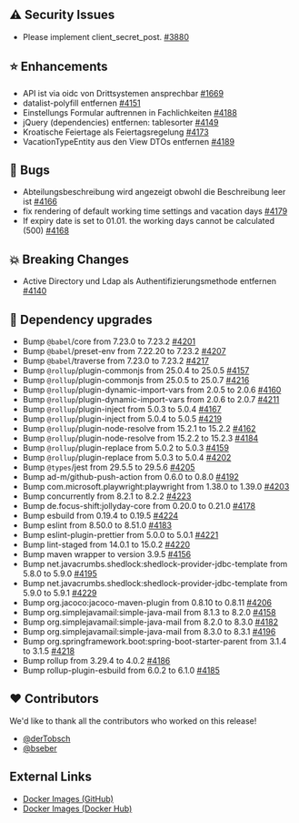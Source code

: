 ## ⚠️ Security Issues

- Please implement client_secret_post. [#3880](https://github.com/urlaubsverwaltung/urlaubsverwaltung/issues/3880)

## ⭐ Enhancements

- API ist via oidc von Drittsystemen ansprechbar [#1669](https://github.com/urlaubsverwaltung/urlaubsverwaltung/issues/1669)
- datalist-polyfill entfernen [#4151](https://github.com/urlaubsverwaltung/urlaubsverwaltung/issues/4151)
- Einstellungs Formular auftrennen in Fachlichkeiten [#4188](https://github.com/urlaubsverwaltung/urlaubsverwaltung/issues/4188)
- jQuery (dependencies) entfernen: tablesorter [#4149](https://github.com/urlaubsverwaltung/urlaubsverwaltung/issues/4149)
- Kroatische Feiertage als Feiertagsregelung [#4173](https://github.com/urlaubsverwaltung/urlaubsverwaltung/issues/4173)
- VacationTypeEntity aus den View DTOs entfernen [#4189](https://github.com/urlaubsverwaltung/urlaubsverwaltung/issues/4189)

## 🐞 Bugs

- Abteilungsbeschreibung wird angezeigt obwohl die Beschreibung leer ist [#4166](https://github.com/urlaubsverwaltung/urlaubsverwaltung/issues/4166)
- fix rendering of default working time settings and vacation days [#4179](https://github.com/urlaubsverwaltung/urlaubsverwaltung/pull/4179)
- If expiry date is set to 01.01. the working days cannot be calculated (500) [#4168](https://github.com/urlaubsverwaltung/urlaubsverwaltung/issues/4168)

## 💥 Breaking Changes

- Active Directory und Ldap als Authentifizierungsmethode entfernen [#4140](https://github.com/urlaubsverwaltung/urlaubsverwaltung/issues/4140)

## 🔨 Dependency upgrades

- Bump `@babel`/core from 7.23.0 to 7.23.2 [#4201](https://github.com/urlaubsverwaltung/urlaubsverwaltung/pull/4201)
- Bump `@babel`/preset-env from 7.22.20 to 7.23.2 [#4207](https://github.com/urlaubsverwaltung/urlaubsverwaltung/pull/4207)
- Bump `@babel`/traverse from 7.23.0 to 7.23.2 [#4217](https://github.com/urlaubsverwaltung/urlaubsverwaltung/pull/4217)
- Bump `@rollup`/plugin-commonjs from 25.0.4 to 25.0.5 [#4157](https://github.com/urlaubsverwaltung/urlaubsverwaltung/pull/4157)
- Bump `@rollup`/plugin-commonjs from 25.0.5 to 25.0.7 [#4216](https://github.com/urlaubsverwaltung/urlaubsverwaltung/pull/4216)
- Bump `@rollup`/plugin-dynamic-import-vars from 2.0.5 to 2.0.6 [#4160](https://github.com/urlaubsverwaltung/urlaubsverwaltung/pull/4160)
- Bump `@rollup`/plugin-dynamic-import-vars from 2.0.6 to 2.0.7 [#4211](https://github.com/urlaubsverwaltung/urlaubsverwaltung/pull/4211)
- Bump `@rollup`/plugin-inject from 5.0.3 to 5.0.4 [#4167](https://github.com/urlaubsverwaltung/urlaubsverwaltung/pull/4167)
- Bump `@rollup`/plugin-inject from 5.0.4 to 5.0.5 [#4219](https://github.com/urlaubsverwaltung/urlaubsverwaltung/pull/4219)
- Bump `@rollup`/plugin-node-resolve from 15.2.1 to 15.2.2 [#4162](https://github.com/urlaubsverwaltung/urlaubsverwaltung/pull/4162)
- Bump `@rollup`/plugin-node-resolve from 15.2.2 to 15.2.3 [#4184](https://github.com/urlaubsverwaltung/urlaubsverwaltung/pull/4184)
- Bump `@rollup`/plugin-replace from 5.0.2 to 5.0.3 [#4159](https://github.com/urlaubsverwaltung/urlaubsverwaltung/pull/4159)
- Bump `@rollup`/plugin-replace from 5.0.3 to 5.0.4 [#4202](https://github.com/urlaubsverwaltung/urlaubsverwaltung/pull/4202)
- Bump `@types`/jest from 29.5.5 to 29.5.6 [#4205](https://github.com/urlaubsverwaltung/urlaubsverwaltung/pull/4205)
- Bump ad-m/github-push-action from 0.6.0 to 0.8.0 [#4192](https://github.com/urlaubsverwaltung/urlaubsverwaltung/pull/4192)
- Bump com.microsoft.playwright:playwright from 1.38.0 to 1.39.0 [#4203](https://github.com/urlaubsverwaltung/urlaubsverwaltung/pull/4203)
- Bump concurrently from 8.2.1 to 8.2.2 [#4223](https://github.com/urlaubsverwaltung/urlaubsverwaltung/pull/4223)
- Bump de.focus-shift:jollyday-core from 0.20.0 to 0.21.0 [#4178](https://github.com/urlaubsverwaltung/urlaubsverwaltung/pull/4178)
- Bump esbuild from 0.19.4 to 0.19.5 [#4224](https://github.com/urlaubsverwaltung/urlaubsverwaltung/pull/4224)
- Bump eslint from 8.50.0 to 8.51.0 [#4183](https://github.com/urlaubsverwaltung/urlaubsverwaltung/pull/4183)
- Bump eslint-plugin-prettier from 5.0.0 to 5.0.1 [#4221](https://github.com/urlaubsverwaltung/urlaubsverwaltung/pull/4221)
- Bump lint-staged from 14.0.1 to 15.0.2 [#4220](https://github.com/urlaubsverwaltung/urlaubsverwaltung/pull/4220)
- Bump maven wrapper to version 3.9.5 [#4156](https://github.com/urlaubsverwaltung/urlaubsverwaltung/pull/4156)
- Bump net.javacrumbs.shedlock:shedlock-provider-jdbc-template from 5.8.0 to 5.9.0 [#4195](https://github.com/urlaubsverwaltung/urlaubsverwaltung/pull/4195)
- Bump net.javacrumbs.shedlock:shedlock-provider-jdbc-template from 5.9.0 to 5.9.1 [#4229](https://github.com/urlaubsverwaltung/urlaubsverwaltung/pull/4229)
- Bump org.jacoco:jacoco-maven-plugin from 0.8.10 to 0.8.11 [#4206](https://github.com/urlaubsverwaltung/urlaubsverwaltung/pull/4206)
- Bump org.simplejavamail:simple-java-mail from 8.1.3 to 8.2.0 [#4158](https://github.com/urlaubsverwaltung/urlaubsverwaltung/pull/4158)
- Bump org.simplejavamail:simple-java-mail from 8.2.0 to 8.3.0 [#4182](https://github.com/urlaubsverwaltung/urlaubsverwaltung/pull/4182)
- Bump org.simplejavamail:simple-java-mail from 8.3.0 to 8.3.1 [#4196](https://github.com/urlaubsverwaltung/urlaubsverwaltung/pull/4196)
- Bump org.springframework.boot:spring-boot-starter-parent from 3.1.4 to 3.1.5 [#4218](https://github.com/urlaubsverwaltung/urlaubsverwaltung/pull/4218)
- Bump rollup from 3.29.4 to 4.0.2 [#4186](https://github.com/urlaubsverwaltung/urlaubsverwaltung/pull/4186)
- Bump rollup-plugin-esbuild from 6.0.2 to 6.1.0 [#4185](https://github.com/urlaubsverwaltung/urlaubsverwaltung/pull/4185)

## ❤️ Contributors

We'd like to thank all the contributors who worked on this release!

- [@derTobsch](https://github.com/derTobsch)
- [@bseber](https://github.com/bseber)
## External Links

- [Docker Images (GitHub)](https://github.com/urlaubsverwaltung/urlaubsverwaltung/pkgs/container/urlaubsverwaltung)
- [Docker Images (Docker Hub)](https://hub.docker.com/r/urlaubsverwaltung/urlaubsverwaltung)
